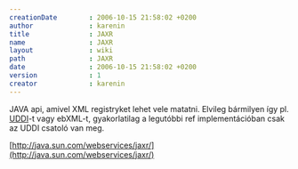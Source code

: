 ```yaml
---
creationDate        : 2006-10-15 21:58:02 +0200 
author              : karenin 
title               : JAXR 
name                : JAXR 
layout              : wiki 
path                : JAXR 
date                : 2006-10-15 21:58:02 +0200 
version             : 1 
creator             : karenin 
---
```

JAVA api, amivel XML registryket lehet vele matatni. Elvileg bármilyen így pl. [UDDI](UDDI.html)-t vagy ebXML-t, gyakorlatilag a legutóbbi ref implementációban csak az UDDI csatoló van meg.


[http://java.sun.com/webservices/jaxr/](http://java.sun.com/webservices/jaxr/)
